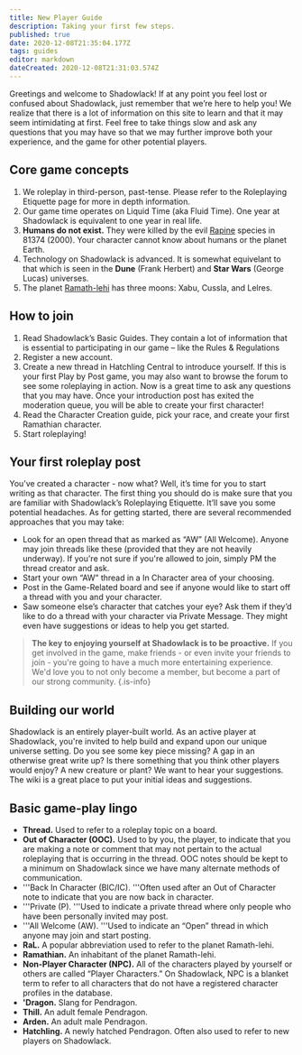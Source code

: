 ```yaml
---
title: New Player Guide
description: Taking your first few steps.
published: true
date: 2020-12-08T21:35:04.177Z
tags: guides
editor: markdown
dateCreated: 2020-12-08T21:31:03.574Z
---
```


Greetings and welcome to Shadowlack! If at any point you feel lost or confused about Shadowlack, just remember that we’re here to help you! We realize that there is a lot of information on this site to learn and that it may seem intimidating at first. Feel free to take things slow and ask any questions that you may have so that we may further improve both your experience, and the game for other potential players.

## Core game concepts

1.  We roleplay in third-person, past-tense. Please refer to the Roleplaying Etiquette page for more in depth information.
2.  Our game time operates on Liquid Time (aka Fluid Time). One year at Shadowlack is equivalent to one year in real life.
3.  **Humans do not exist.** They were killed by the evil [Rapine](/species/rapine) species in 81374 (2000). Your character cannot know about humans or the planet Earth.
4.  Technology on Shadowlack is advanced. It is somewhat equivelant to that which is seen in the **Dune** (Frank Herbert) and **Star Wars** (George Lucas) universes.
5.  The planet [Ramath-lehi](/solar-system/ramath-lehi) has three moons: Xabu, Cussla, and Lelres.

## How to join

1.  Read Shadowlack’s Basic Guides. They contain a lot of information that is essential to participating in our game – like the Rules & Regulations
2.  Register a new account.
3.  Create a new thread in Hatchling Central to introduce yourself. If this is your first Play by Post game, you may also want to browse the forum to see some roleplaying in action. Now is a great time to ask any questions that you may have. Once your introduction post has exited the moderation queue, you will be able to create your first character!
4.  Read the Character Creation guide, pick your race, and create your first Ramathian character.
5.  Start roleplaying!

## Your first roleplay post

You’ve created a character - now what? Well, it’s time for you to start writing as that character. The first thing you should do is make sure that you are familiar with Shadowlack’s Roleplaying Etiquette. It’ll save you some potential headaches. As for getting started, there are several recommended approaches that you may take:

-   Look for an open thread that as marked as “AW” (All Welcome). Anyone may join threads like these (provided that they are not heavily underway). If you're not sure if you're allowed to join, simply PM the thread creator and ask.
-   Start your own “AW” thread in a In Character area of your choosing.
-   Post in the Game-Related board and see if anyone would like to start off a thread with you and your character.
-   Saw someone else’s character that catches your eye? Ask them if they’d like to do a thread with your character via Private Message. They might even have suggestions or ideas to help you get started.

> **The key to enjoying yourself at Shadowlack is to be proactive.** If you get involved in the game, make friends - or even invite your friends to join - you're going to have a much more entertaining experience. We'd love you to not only become a member, but become a part of our strong community.
{.is-info}

## Building our world

Shadowlack is an entirely player-built world. As an active player at Shadowlack, you're invited to help build and expand upon our unique universe setting. Do you see some key piece missing? A gap in an otherwise great write up? Is there something that you think other players would enjoy? A new creature or plant? We want to hear your suggestions. The wiki is a great place to put your initial ideas and suggestions.

## Basic game-play lingo

-   **Thread.** Used to refer to a roleplay topic on a board.
-   **Out of Character (OOC).** Used to by you, the player, to indicate that you are making a note or comment that may not pertain to the actual roleplaying that is occurring in the thread. OOC notes should be kept to a minimum on Shadowlack since we have many alternate methods of communication.
-   '''Back In Character (BIC/IC). '''Often used after an Out of Character note to indicate that you are now back in character.
-   '''Private (P). '''Used to indicate a private thread where only people who have been personally invited may post.
-   '''All Welcome (AW). '''Used to indicate an “Open” thread in which anyone may join and start posting.
-   **RaL.** A popular abbreviation used to refer to the planet Ramath-lehi.
-   **Ramathian.** An inhabitant of the planet Ramath-lehi.
-   **Non-Player Character (NPC).** All of the characters played by yourself or others are called “Player Characters.” On Shadowlack, NPC is a blanket term to refer to all characters that do not have a registered character profiles in the database.
-   **'Dragon.** Slang for Pendragon.
-   **Thill.** An adult female Pendragon.
-   **Arden.** An adult male Pendragon.
-   **Hatchling.** A newly hatched Pendragon. Often also used to refer to new players on Shadowlack.